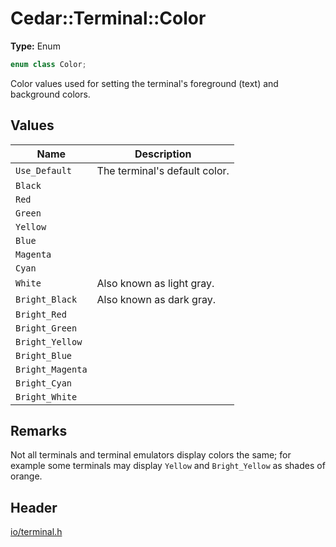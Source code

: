 # Cedar::Terminal::Color

**Type:** Enum

``` c++
enum class Color;
```

Color values used for setting the terminal's foreground (text) and background colors.

## Values

| Name | Description |
| --- | --- |
| `Use_Default` | The terminal's default color. |
| `Black` |  |
| `Red` |  |
| `Green` |  |
| `Yellow` |  |
| `Blue` |  |
| `Magenta` |  |
| `Cyan` |  |
| `White` | Also known as light gray. |
| `Bright_Black` | Also known as dark gray. |
| `Bright_Red` |  |
| `Bright_Green` |  |
| `Bright_Yellow` |  |
| `Bright_Blue` |  |
| `Bright_Magenta` |  |
| `Bright_Cyan` |  |
| `Bright_White` |  |

## Remarks

Not all terminals and terminal emulators display colors the same; for example some terminals may display `Yellow` and `Bright_Yellow` as shades of orange.

## Header

[io/terminal.h](../terminal_h.md)
